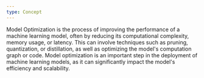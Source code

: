 ```yaml
---
type: Concept
---
```


Model Optimization is the process of improving the performance of a machine learning model, often by reducing its computational complexity, memory usage, or latency. This can involve techniques such as pruning, quantization, or distillation, as well as optimizing the model's computation graph or code. Model optimization is an important step in the deployment of machine learning models, as it can significantly impact the model's efficiency and scalability.
